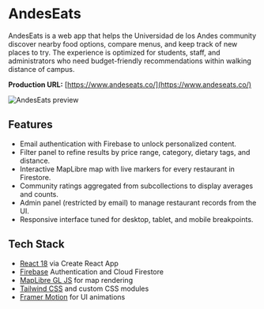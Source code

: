 # AndesEats

AndesEats is a web app that helps the Universidad de los Andes community discover nearby food options, compare menus, and keep track of new places to try. The experience is optimized for students, staff, and administrators who need budget-friendly recommendations within walking distance of campus.

**Production URL:** [https://www.andeseats.co/](https://www.andeseats.co/)

![AndesEats preview](https://github.com/user-attachments/assets/9833492c-0b59-4f63-a77f-3b304d60227d)

## Features

- Email authentication with Firebase to unlock personalized content.
- Filter panel to refine results by price range, category, dietary tags, and distance.
- Interactive MapLibre map with live markers for every restaurant in Firestore.
- Community ratings aggregated from subcollections to display averages and counts.
- Admin panel (restricted by email) to manage restaurant records from the UI.
- Responsive interface tuned for desktop, tablet, and mobile breakpoints.

## Tech Stack

- [React 18](https://react.dev/) via Create React App
- [Firebase](https://firebase.google.com/) Authentication and Cloud Firestore
- [MapLibre GL JS](https://maplibre.org/) for map rendering
- [Tailwind CSS](https://tailwindcss.com/) and custom CSS modules
- [Framer Motion](https://www.framer.com/motion/) for UI animations



